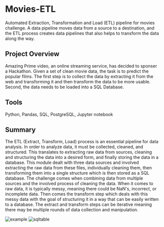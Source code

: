 # Movies-ETL
Automated Extraction, Transformation and Load (ETL) pipeline for movies challenge.
A data pipeline moves data from a source to a destination, and the ETL process creates data pipelines that also helps to transform the data along the way.

## Project Overview
Amazing Prime video, an online streaming service, has decided to sponser a Hackathon. Given a set of clean movie data, the task is to predict the popular films. The first step is to collect the data by extracting it from the web and transforming it and then transform the data to be more usable. Second, the data needs to be loaded into a SQL Database.

## Tools
Python, Pandas, SQL, PostgreSQL, Jupyter notebook

## Summary

The ETL (Extract, Transform, Load) process is an essential pipeline for data analysis. In order to analyze data, it must be collected, cleaned, and structured. This translates to extracting raw data from sources, cleaning and structuring the data into a desired form, and finally storing the data in a database. This module dealt with three data sources and involved extracting the raw data from these files, individually cleaning them, then transforming them into a single structure which is then stored as a SQL database. 
The challenge comes when combining data from multiple sources and the involved process of cleaning the data. When it comes to raw data, it is typically messy, meaning there could be NaN's, incorrect, or incomplete data. Then comes the transform step which deals with this messy data with the goal of structuring it in a way that can be easily written to a database. The extract and transform steps can be iterative meaning there may be multiple rounds of data collection and manipulation. 


![example](https://user-images.githubusercontent.com/75762456/110231400-3101b600-7edd-11eb-8576-354b21489741.PNG)
![sqltable](https://user-images.githubusercontent.com/75762456/110231423-4bd42a80-7edd-11eb-8f8d-70cc4acd602a.PNG)
